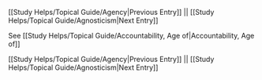 [[Study Helps/Topical Guide/Agency|Previous Entry]]  ||  [[Study Helps/Topical Guide/Agnosticism|Next Entry]]

 See [[Study Helps/Topical Guide/Accountability, Age of|Accountability, Age of]]

[[Study Helps/Topical Guide/Agency|Previous Entry]]  ||  [[Study Helps/Topical Guide/Agnosticism|Next Entry]]